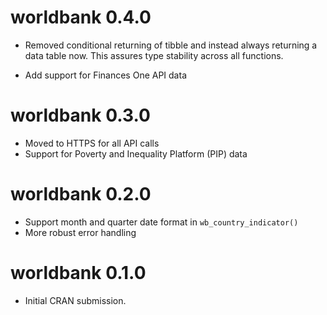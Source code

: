 # worldbank 0.4.0

* Removed conditional returning of tibble and instead always returning a
  data table now. This assures type stability across all functions.
- Add support for Finances One API data

# worldbank 0.3.0

- Moved to HTTPS for all API calls
- Support for Poverty and Inequality Platform (PIP) data

# worldbank 0.2.0

- Support month and quarter date format in `wb_country_indicator()`
- More robust error handling

# worldbank 0.1.0

- Initial CRAN submission.
